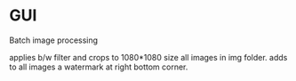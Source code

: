 # GUI
Batch image processing 

applies b/w filter and crops to 1080*1080 size all images in img folder.
adds to all images a watermark at right bottom corner.

